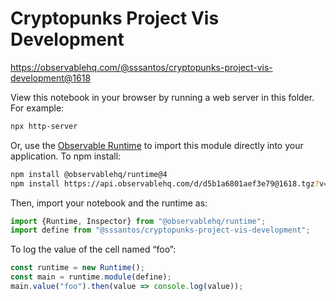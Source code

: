 # Cryptopunks Project Vis Development

https://observablehq.com/@sssantos/cryptopunks-project-vis-development@1618

View this notebook in your browser by running a web server in this folder. For
example:

~~~sh
npx http-server
~~~

Or, use the [Observable Runtime](https://github.com/observablehq/runtime) to
import this module directly into your application. To npm install:

~~~sh
npm install @observablehq/runtime@4
npm install https://api.observablehq.com/d/d5b1a6801aef3e79@1618.tgz?v=3
~~~

Then, import your notebook and the runtime as:

~~~js
import {Runtime, Inspector} from "@observablehq/runtime";
import define from "@sssantos/cryptopunks-project-vis-development";
~~~

To log the value of the cell named “foo”:

~~~js
const runtime = new Runtime();
const main = runtime.module(define);
main.value("foo").then(value => console.log(value));
~~~
